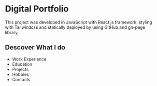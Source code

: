 # Digital Portfolio

This project was developed in JavaScript with React.js framework, styling with Tailwindcss and statically deployed 
by using GitHub and gh-page library

## Descover What I do

- Work Experience
- Education
- Projects
- Hobbies
- Contacts
